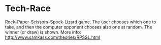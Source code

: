 # Tech-Race
Rock-Paper-Scissors-Spock-Lizard game.
The user chooses which one to take, and then the computer opponent chooses also one at random. The winner (or draw) is shown. More info: http://www.samkass.com/theories/RPSSL.html
